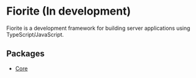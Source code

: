 # Fiorite (In development)

Fiorite is a development framework for building server applications using TypeScript/JavaScript.

## Packages

- [Core](./packages/core)
